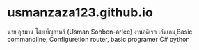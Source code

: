 # usmanzaza123.github.io
นาย อุสมาน โสะเบ็ญอาหลี (Usman Sohben-arlee)
งานอดิเรก เล่นเกม
ฺBasic commandline, Configuretion router, basic programer C# python

